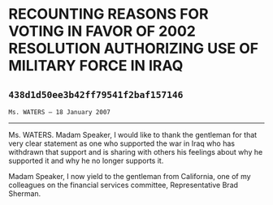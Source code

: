 # RECOUNTING REASONS FOR VOTING IN FAVOR OF 2002 RESOLUTION AUTHORIZING  USE OF MILITARY FORCE IN IRAQ
## `438d1d50ee3b42ff79541f2baf157146`
`Ms. WATERS — 18 January 2007`

---


Ms. WATERS. Madam Speaker, I would like to thank the gentleman for 
that very clear statement as one who supported the war in Iraq who has 
withdrawn that support and is sharing with others his feelings about 
why he supported it and why he no longer supports it.

Madam Speaker, I now yield to the gentleman from California, one of 
my colleagues on the financial services committee, Representative Brad 
Sherman.
